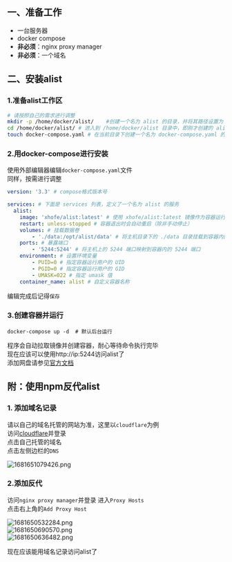## 一、准备工作  
* 一台服务器
* docker compose
* **非必须**：nginx proxy manager
* **非必须**：一个域名
## 二、安装alist  
### 1.准备alist工作区  
```bash
# 请按照自己的需求进行调整
mkdir -p /home/docker/alist/    #创建一个名为 alist 的目录，并将其路径设置为 /home/docker/alist
cd /home/docker/alist/ # 进入到 /home/docker/alist 目录中，即刚才创建的 alist 文件夹
touch docker-compose.yaml # 在当前目录下创建一个名为 docker-compose.yaml 的空文件
```

### 2.用docker-compose进行安装  
使用外部编辑器编辑`docker-compose.yaml`文件  
同样，按需进行调整
```yaml
version: '3.3' # compose格式版本号

services: # 下面是 services 列表，定义了一个名为 alist 的服务
  alist:
    image: 'xhofe/alist:latest' # 使用 xhofe/alist:latest 镜像作为容器运行环境
    restart: unless-stopped # 容器退出时会自动重启（除非手动停止）
    volumes: # 挂载数据卷
        - './data:/opt/alist/data' # 将主机目录下的 ./data 目录挂载到容器内的 /opt/alist/data 目录下
    ports: # 暴露端口
        - '5244:5244' # 将主机上的 5244 端口映射到容器内的 5244 端口
    environment: # 设置环境变量
        - PUID=0 # 指定容器运行用户的 UID
        - PGID=0 # 指定容器运行用户的 GID
        - UMASK=022 # 指定 umask 值
    container_name: alist # 自定义容器名称

```  
编辑完成后记得`保存`  
###  3.创建容器并运行  
```shell
docker-compose up -d  # 默认后台运行
```
程序会自动拉取镜像并创建容器，耐心等待命令执行完毕  
现在应该可以使用http://ip:5244访问alist了  
添加网盘请参见[官方文档](https://alist.nn.ci/zh/guide/#support-storage)
## 附：使用npm反代alist  
### 1. 添加域名记录  
请以自己的域名托管的网站为准，这里以`cloudflare`为例  
访问[cloudflare](https://dash.cloudflare.com/)并登录  
点击自己托管的域名  
点击左侧边栏的`DNS`   

![1681651079426.png](https://img.zeges.top/FH5pkA.png)  

### 2.添加反代  
访问`nginx proxy manager`并登录
进入`Proxy Hosts`  
点击右上角的`Add Proxy Host`  

![1681650532284.png](https://img.zeges.top/mvQ6Er.png)  
![1681650690570.png](https://img.zeges.top/kGgjWm.png)  
![1681650636482.png](https://img.zeges.top/bR757t.png)  

现在应该能用域名记录访问alist了




